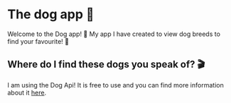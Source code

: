 # The dog app 📱

Welcome to the Dog app! 👋 My app I have created to view dog breeds to find your favourite! 🐶

## Where do I find these dogs you speak of? 🎬

I am using the Dog Api! It is free to use and you can find more information about it [here](https://thedogapi.com/).
